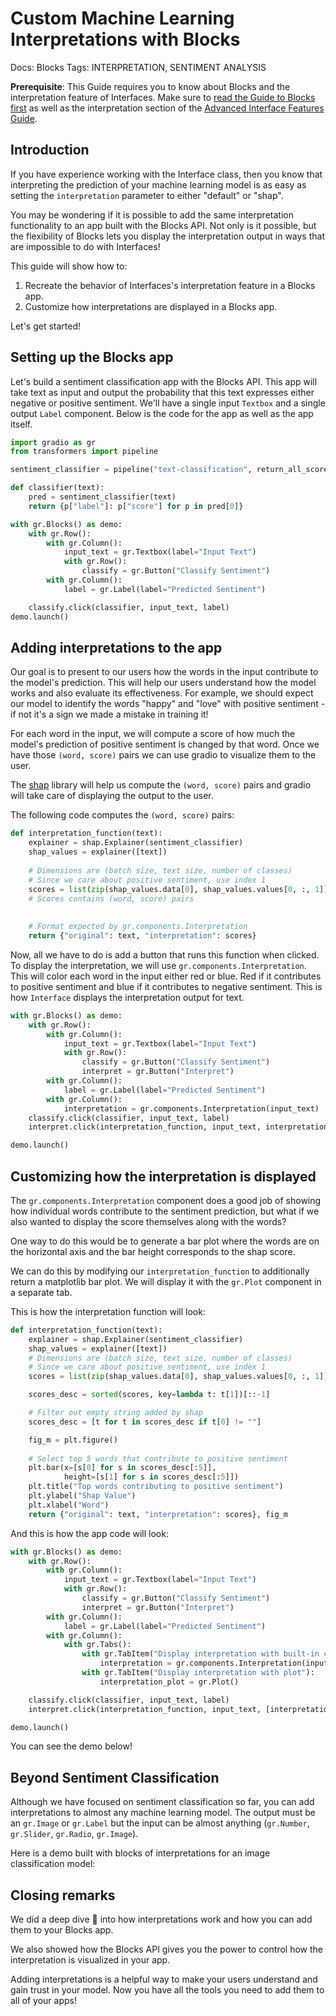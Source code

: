 <script type="module" src="https://gradio.s3-us-west-2.amazonaws.com/3.1.0/gradio.js"></script>

# Custom Machine Learning Interpretations with Blocks
Docs: Blocks
Tags: INTERPRETATION, SENTIMENT ANALYSIS

**Prerequisite**: This Guide requires you to know about Blocks and the interpretation feature of Interfaces.
Make sure to [read the Guide to Blocks first](/introduction_to_blocks) as well as the
interpretation section of the [Advanced Interface Features Guide](/advanced_interface_features#interpreting-your-predictions).

## Introduction

If you have experience working with the Interface class, then you know that interpreting the prediction of your machine learning model
is as easy as setting the `interpretation` parameter to either "default" or "shap".

You may be wondering if it is possible to add the same interpretation functionality to an app built with the Blocks API.
Not only is it possible, but the flexibility of Blocks lets you display the interpretation output in ways that are
impossible to do with Interfaces!

This guide will show how to:

1. Recreate the behavior of Interfaces's interpretation feature in a Blocks app.
2. Customize how interpretations are displayed in a Blocks app.

Let's get started!

## Setting up the Blocks app

Let's build a sentiment classification app with the Blocks API.
This app will take text as input and output the probability that this text expresses either negative or positive sentiment.
We'll have a single input `Textbox` and a single output `Label` component.
Below is the code for the app as well as the app itself.

```python
import gradio as gr 
from transformers import pipeline

sentiment_classifier = pipeline("text-classification", return_all_scores=True)

def classifier(text):
    pred = sentiment_classifier(text)
    return {p["label"]: p["score"] for p in pred[0]}

with gr.Blocks() as demo:
    with gr.Row():
        with gr.Column():
            input_text = gr.Textbox(label="Input Text")
            with gr.Row():
                classify = gr.Button("Classify Sentiment")
        with gr.Column():
            label = gr.Label(label="Predicted Sentiment")

    classify.click(classifier, input_text, label)
demo.launch()
```

<gradio-app space="freddyaboulton/sentiment-classification"> </gradio-app>

## Adding interpretations to the app

Our goal is to present to our users how the words in the input contribute to the model's prediction.
This will help our users understand how the model works and also evaluate its effectiveness.
For example, we should expect our model to identify the words "happy" and "love" with positive sentiment - if not it's a sign we made a mistake in training it!

For each word in the input, we will compute a score of how much the model's prediction of positive sentiment is changed by that word.
Once we have those `(word, score)` pairs we can use gradio to visualize them to the user.

The [shap](https://shap.readthedocs.io/en/stable/index.html) library will help us compute the `(word, score)` pairs and
gradio will take care of displaying the output to the user.

The following code computes the `(word, score)` pairs:

```python
def interpretation_function(text):
    explainer = shap.Explainer(sentiment_classifier)
    shap_values = explainer([text])
    
    # Dimensions are (batch size, text size, number of classes)
    # Since we care about positive sentiment, use index 1
    scores = list(zip(shap_values.data[0], shap_values.values[0, :, 1]))
    # Scores contains (word, score) pairs
    
    
    # Format expected by gr.components.Interpretation
    return {"original": text, "interpretation": scores}
```

Now, all we have to do is add a button that runs this function when clicked.
To display the interpretation, we will use `gr.components.Interpretation`.
This will color each word in the input either red or blue.
Red if it contributes to positive sentiment and blue if it contributes to negative sentiment.
This is how `Interface` displays the interpretation output for text.

```python
with gr.Blocks() as demo:
    with gr.Row():
        with gr.Column():
            input_text = gr.Textbox(label="Input Text")
            with gr.Row():
                classify = gr.Button("Classify Sentiment")
                interpret = gr.Button("Interpret")
        with gr.Column():
            label = gr.Label(label="Predicted Sentiment")
        with gr.Column():
            interpretation = gr.components.Interpretation(input_text)
    classify.click(classifier, input_text, label)
    interpret.click(interpretation_function, input_text, interpretation)

demo.launch()
```

<gradio-app space="freddyaboulton/sentiment-classification-interpretation"> </gradio-app>


## Customizing how the interpretation is displayed

The `gr.components.Interpretation` component does a good job of showing how individual words contribute to the sentiment prediction,
but what if we also wanted to display the score themselves along with the words?

One way to do this would be to generate a bar plot where the words are on the horizontal axis and the bar height corresponds
to the shap score.

We can do this by modifying our `interpretation_function` to additionally return a matplotlib bar plot.
We will display it with the `gr.Plot` component in a separate tab.

This is how the interpretation function will look:
```python
def interpretation_function(text):
    explainer = shap.Explainer(sentiment_classifier)
    shap_values = explainer([text])
    # Dimensions are (batch size, text size, number of classes)
    # Since we care about positive sentiment, use index 1
    scores = list(zip(shap_values.data[0], shap_values.values[0, :, 1]))

    scores_desc = sorted(scores, key=lambda t: t[1])[::-1]

    # Filter out empty string added by shap
    scores_desc = [t for t in scores_desc if t[0] != ""]

    fig_m = plt.figure()
    
    # Select top 5 words that contribute to positive sentiment
    plt.bar(x=[s[0] for s in scores_desc[:5]],
            height=[s[1] for s in scores_desc[:5]])
    plt.title("Top words contributing to positive sentiment")
    plt.ylabel("Shap Value")
    plt.xlabel("Word")
    return {"original": text, "interpretation": scores}, fig_m
```

And this is how the app code will look:
```python
with gr.Blocks() as demo:
    with gr.Row():
        with gr.Column():
            input_text = gr.Textbox(label="Input Text")
            with gr.Row():
                classify = gr.Button("Classify Sentiment")
                interpret = gr.Button("Interpret")
        with gr.Column():
            label = gr.Label(label="Predicted Sentiment")
        with gr.Column():
            with gr.Tabs():
                with gr.TabItem("Display interpretation with built-in component"):
                    interpretation = gr.components.Interpretation(input_text)
                with gr.TabItem("Display interpretation with plot"):
                    interpretation_plot = gr.Plot()

    classify.click(classifier, input_text, label)
    interpret.click(interpretation_function, input_text, [interpretation, interpretation_plot])

demo.launch()
```

You can see the demo below!

<gradio-app space="freddyaboulton/sentiment-classification-interpretation-tabs"> </gradio-app>

## Beyond Sentiment Classification
Although we have focused on sentiment classification so far, you can add interpretations to almost any machine learning model.
The output must be an `gr.Image` or `gr.Label` but the input can be almost anything (`gr.Number`, `gr.Slider`, `gr.Radio`, `gr.Image`).

Here is a demo built with blocks of interpretations for an image classification model:

<gradio-app space="freddyaboulton/image-classification-interpretation-blocks"> </gradio-app>


## Closing remarks

We did a deep dive 🤿 into how interpretations work and how you can add them to your Blocks app.

We also showed how the Blocks API gives you the power to control how the interpretation is visualized in your app.

Adding interpretations is a helpful way to make your users understand and gain trust in your model.
Now you have all the tools you need to add them to all of your apps!
